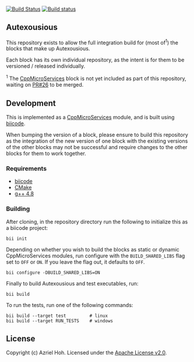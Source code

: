 [![Build Status](https://travis-ci.org/azriel91/autexousious-build.svg?branch=master)](https://travis-ci.org/azriel91/autexousious-build) [![Build status](https://ci.appveyor.com/api/projects/status/b5sj0evgt4clksu2/branch/master?svg=true)](https://ci.appveyor.com/project/azriel91/autexousious-build/branch/master)

## Autexousious

This repository exists to allow the full integration build for (most of<sup>1</sup>) the blocks that make up Autexousious.

Each block has its own individual repository, as the intent is for them to be versioned / released individually.

<sup>1</sup> The [CppMicroServices](https://github.com/saschazelzer/CppMicroServices) block is not yet included as part of this repository, waiting on [PR#26](https://github.com/saschazelzer/CppMicroServices/pull/26) to be merged.

## Development

This is implemented as a [CppMicroServices](https://github.com/saschazelzer/CppMicroServices) module, and is built using [biicode](https://www.biicode.com/).

When bumping the version of a block, please ensure to build this repository as the integration of the new version of one block with the existing versions of the other blocks may not be successful and require changes to the other blocks for them to work together.

### Requirements

* [biicode](https://www.biicode.com/downloads)
* [CMake](http://www.cmake.org/install/)
* [g++ 4.8](https://gcc.gnu.org/)

### Building

After cloning, in the repository directory run the following to initialize this as a biicode project:

	bii init

Depending on whether you wish to build the blocks as static or dynamic CppMicroServices modules, run configure with the `BUILD_SHARED_LIBS` flag set to `OFF` or `ON`. If you leave the flag out, it defaults to `OFF`.

	bii configure -DBUILD_SHARED_LIBS=ON

Finally to build Autexousious and test executables, run:

	bii build

To run the tests, run one of the following commands:

	bii build --target test 		# linux
	bii build --target RUN_TESTS 	# windows

## License

Copyright (c) Azriel Hoh. Licensed under the [Apache License v2.0](http://www.apache.org/licenses/LICENSE-2.0).
